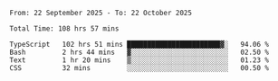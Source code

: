 <!--START_SECTION:waka-->

```abap
From: 22 September 2025 - To: 22 October 2025

Total Time: 108 hrs 57 mins

TypeScript   102 hrs 51 mins ███████████████████████▓░   94.06 %
Bash         2 hrs 44 mins   ▓░░░░░░░░░░░░░░░░░░░░░░░░   02.50 %
Text         1 hr 20 mins    ▒░░░░░░░░░░░░░░░░░░░░░░░░   01.23 %
CSS          32 mins         ░░░░░░░░░░░░░░░░░░░░░░░░░   00.50 %
```

<!--END_SECTION:waka-->
